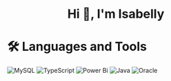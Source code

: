 <h1 align="center">Hi 👋, I'm Isabelly</h1>




# 🛠️ Languages and Tools
![MySQL](https://img.shields.io/badge/mysql-4479A1.svg?style=for-the-badge&logo=mysql&logoColor=white)  ![TypeScript](https://img.shields.io/badge/typescript-%23007ACC.svg?style=for-the-badge&logo=typescript&logoColor=white) ![Power Bi](https://img.shields.io/badge/power_bi-F2C811?style=for-the-badge&logo=powerbi&logoColor=black)  ![Java](https://img.shields.io/badge/java-%23ED8B00.svg?style=for-the-badge&logo=openjdk&logoColor=white)  ![Oracle](https://img.shields.io/badge/Oracle-F80000?style=for-the-badge&logo=oracle&logoColor=white)


